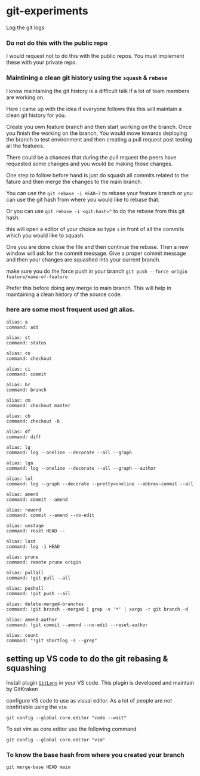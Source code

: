 # git-experiments

Log the git logs 


### Do not do this with the public repo
I would request not to do this with the public repos. You must implement these with your private repo. 


### Maintining a clean git history using the `squash` & `rebase`

I know maintaining the git history is a difficult talk if a lot of team members are working on. 

Here i came up with the idea if everyone follows this this will maintain a clean git history for you. 

Create you own feature branch and then start working on the branch. Once you finish the working on the branch, You would move towards deploying the branch to test environment and then creating a pull request post testing all the features. 

There could be a chances that during the pull request the peers have requested some changes and you would be making those changes. 

One step to follow before hand is just do squash all commits related to the fature and then merge the changes to the main branch. 

You can use the `git rebase -i HEAD~7` to rebase your feature branch or you can use the git hash from where you would like to rebase that. 

Or you can use `git rebase -i <git-hash>^` to do the rebase from this git hash. 

this will open a editor of your choice so type `s` in front of all the commits which you would like to squash. 

One you are done close the file and then continue the rebase. Then a new window will ask for the commit message. Give a proper commit message and then your changes are squashed into your current branch. 

make sure you do the force push in your branch
`git push --force origin feature/name-of-feature`

Prefer this before doing any merge to main branch. This will help in maintaining a clean history of the source code. 


### here are some most frequent used git alias. 
```
alias: a
command: add

alias: st
command: status

alias: co
command: checkout

alias: ci
command: commit

alias: br
command: branch

alias: cm
command: checkout master

alias: cb
command: checkout -b

alias: df
command: diff

alias: lg
command: log --oneline --decorate --all --graph

alias: lga
command: log --oneline --decorate --all --graph --author

alias: lol
command: log --graph --decorate --pretty=oneline --abbrev-commit --all

alias: amend
command: commit --amend

alias: reword
command: commit --amend --no-edit

alias: unstage
command: reset HEAD --

alias: last
command: log -1 HEAD

alias: prune
command: remote prune origin

alias: pullall
command: !git pull --all

alias: pushall
command: !git push --all

alias: delete-merged-branches
command: !git branch --merged | grep -v '*' | xargs -r git branch -d

alias: amend-author
command: !git commit --amend --no-edit --reset-author

alias: count
command: "!git shortlog -s --grep"
```

## setting up VS code to do the git rebasing & squashing 

Install plugin [`GitLens`](https://marketplace.visualstudio.com/items?itemName=eamodio.gitlens)
in your VS code. This plugin is developed and maintain by GitKraken

configure VS code to use as visual editor. As a lot of people are not confirtable using the `vim`


```
git config --global core.editor "code --wait"
```

To set vim as core editor use the following command 

```
git config --global core.editor "vim"
```

### To know the base hash from where you created your branch 

```
git merge-base HEAD main 
```
